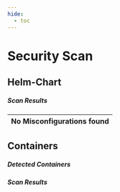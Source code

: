 ```yaml
---
hide:
  - toc
---
```


# Security Scan

<link href="https://truecharts.org/_static/trivy.css" type="text/css" rel="stylesheet" />

## Helm-Chart

##### Scan Results



| No Misconfigurations found         |
|:---------------------------------|

## Containers

##### Detected Containers


##### Scan Results
